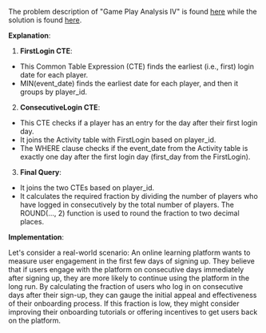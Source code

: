 The problem description of "Game Play Analysis IV" is found [here](https://leetcode.com/problems/game-play-analysis-iv/description/?envType=study-plan-v2&envId=top-sql-50) while the solution is found [here]().

**Explanation**:

1. **FirstLogin CTE**:

- This Common Table Expression (CTE) finds the earliest (i.e., first) login date for each player.
- MIN(event_date) finds the earliest date for each player, and then it groups by player_id.

2. **ConsecutiveLogin CTE**:

- This CTE checks if a player has an entry for the day after their first login day.
- It joins the Activity table with FirstLogin based on player_id.
- The WHERE clause checks if the event_date from the Activity table is exactly one day after the first login day (first_day from the FirstLogin).

3. **Final Query**:

- It joins the two CTEs based on player_id.
- It calculates the required fraction by dividing the number of players who have logged in consecutively by the total number of players. The ROUND(..., 2) function is used to round the fraction to two decimal places.

**Implementation**:

Let's consider a real-world scenario: An online learning platform wants to measure user engagement in the first few days of signing up. They believe that if users engage with the platform on consecutive days immediately after signing up, they are more likely to continue using the platform in the long run. By calculating the fraction of users who log in on consecutive days after their sign-up, they can gauge the initial appeal and effectiveness of their onboarding process. If this fraction is low, they might consider improving their onboarding tutorials or offering incentives to get users back on the platform.